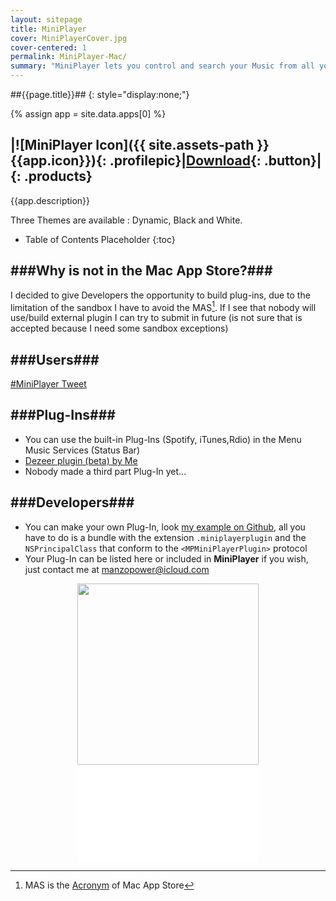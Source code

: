 ```yaml
---
layout: sitepage
title: MiniPlayer
cover: MiniPlayerCover.jpg
cover-centered: 1
permalink: MiniPlayer-Mac/
summary: "MiniPlayer lets you control and search your Music from all your favorite services. You will love to listen your Music thanks to its simple and beautiful Design."
---
```

##{{page.title}}##
{: style="display:none;"}

{% assign app = site.data.apps[0] %}


|![MiniPlayer Icon]({{ site.assets-path }}{{app.icon}}){: .profilepic}|[Download](http://mpow.it/MiniPlayer.zip "Download MiniPlayer"){: .button}|
{: .products}
-------
{{app.description}}

Three Themes are available : Dynamic, Black and White.  

* Table of Contents Placeholder
{:toc}

###Why is not in the Mac App Store?###
------------
I decided to give Developers the opportunity to build plug-ins, due to the limitation of the sandbox I have to avoid the MAS[^MAS]. If I see that nobody will use/build external plugin I can try to submit in future (is not sure that is accepted because I need some sandbox exceptions)

###Users###
---------
<div class="twittertimeline">
<a class="twitter-timeline" href="https://twitter.com/hashtag/MiniPlayer" data-widget-id="341248617748758528">#MiniPlayer Tweet</a>
<script>!function(d,s,id){var js,fjs=d.getElementsByTagName(s)[0],p=/^http:/.test(d.location)?'http':'https';if(!d.getElementById(id)){js=d.createElement(s);js.id=id;js.src=p+"://platform.twitter.com/widgets.js";fjs.parentNode.insertBefore(js,fjs);}}(document,"script","twitter-wjs");</script>
</div>

###Plug-Ins###
----------
* You can use the built-in Plug-Ins (Spotify, iTunes,Rdio) in the Menu Music Services (Status Bar)
* [Dezeer plugin (beta) by Me](https://www.dropbox.com/s/8hmj6jie7ctxloa/MPSafariDezeerPlugin.miniplayerplugin.zip "Deezer Plug-In")
* Nobody made a third part Plug-In yet...

###Developers###
---------
* You can make your own Plug-In, look [my example on Github](https://github.com/MP0w/MiniPlayer-Plug-In "example plug-in"), all you have to do is a bundle with the extension `.miniplayerplugin` and the `NSPrincipalClass` that conform to the `<MPMiniPlayerPlugin>` protocol
* Your Plug-In can be listed here or included in **MiniPlayer** if you wish, just contact me at manzopower@icloud.com

<div style="width: 290px;margin: 0 auto;">
<img src="{{site.assets-path}}miniplayerSearch.jpg" width="290" />
<iframe width="290" height="155" src="//www.youtube.com/embed/D8XW5Od6QJo" frameborder="0" allowfullscreen></iframe>
</div>

[^MAS]: MAS is the [Acronym](http://en.wikipedia.org/wiki/Acronym "Acronym definition") of  Mac App Store
